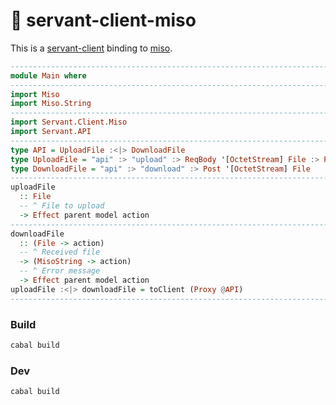 🍜 servant-client-miso
===================================

This is a [servant-client](https://github.com/haskell-servant/servant) binding to [miso](https://github.com/dmjio/miso).


```haskell
-----------------------------------------------------------------------------
module Main where
-----------------------------------------------------------------------------
import Miso
import Miso.String
-----------------------------------------------------------------------------
import Servant.Client.Miso
import Servant.API
-----------------------------------------------------------------------------
type API = UploadFile :<|> DownloadFile
type UploadFile = "api" :> "upload" :> ReqBody '[OctetStream] File :> PostNoContent
type DownloadFile = "api" :> "download" :> Post '[OctetStream] File
-----------------------------------------------------------------------------
uploadFile
  :: File
  -- ^ File to upload
  -> Effect parent model action
-----------------------------------------------------------------------------
downloadFile
  :: (File -> action)
  -- ^ Received file
  -> (MisoString -> action)
  -- ^ Error message
  -> Effect parent model action
uploadFile :<|> downloadFile = toClient (Proxy @API)
-----------------------------------------------------------------------------
```

### Build

```bash
cabal build
```

### Dev

```bash
cabal build
```
